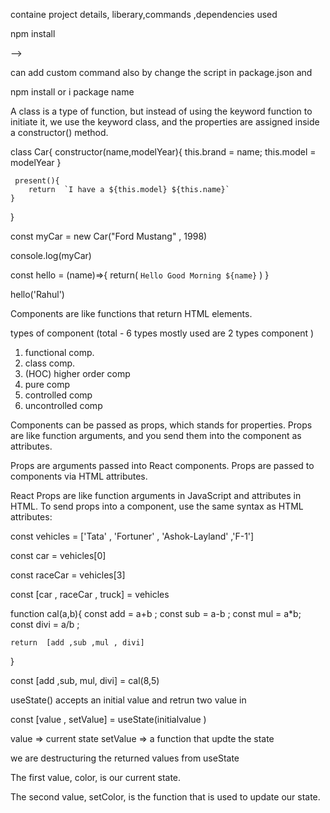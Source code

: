 <!-- most imp file is package.json --> 
containe project details, liberary,commands ,dependencies used

npm install 
<!-- -will add node module version as per package.json  --> -->

can add custom command also by change the script in package.json and 

<!-- install new package -->
npm install or i package name

<!-- ECMA6 -->

<!-- 1. Classes :  -->
A class is a type of function, but instead of using the keyword function to initiate it, we use the keyword class, and the properties are assigned inside a constructor() method.

class Car{
    constructor(name,modelYear){
        this.brand = name;
        this.model = modelYear
    }

     present(){
        return  `I have a ${this.model} ${this.name}`
    }
}

const myCar = new Car("Ford Mustang" , 1998)

console.log(myCar)
 


<!-- Arrow Functions -->

const hello = (name)=>{
    return(
        ` Hello Good Morning ${name} `
    )
}

hello('Rahul')

<!-- Component ->peice of code that can be reused --> 
Components are like functions that return HTML elements.

types of component (total - 6 types mostly used are 2 types component )
1. functional comp.
2. class comp. 
3. (HOC) higher order comp
4. pure comp
5. controlled comp
6. uncontrolled comp

<!-- Props => use to pass the data to the component  -->

Components can be passed as props, which stands for properties.
Props are like function arguments, and you send them into the component as attributes.

Props are arguments passed into React components.
Props are passed to components via HTML attributes.

<!-- imp -->
React Props are like function arguments in JavaScript and attributes in HTML.
To send props into a component, use the same syntax as HTML attributes:


<!-- array destructing  -->

const vehicles = ['Tata' , 'Fortuner' , 'Ashok-Layland' ,'F-1']


<!-- to acces what we need -->
const car = vehicles[0]

const raceCar = vehicles[3]


<!-- with destructing order matters  -->

const [car , raceCar , truck]  = vehicles

<!-- example -->
function cal(a,b){
    const add = a+b ;
    const sub = a-b ;
    const mul = a*b;
    const divi = a/b ;

    return  [add ,sub ,mul , divi]
}


const [add ,sub, mul, divi] = cal(8,5)

<!-- useState -->

useState() accepts an initial value and retrun two value in  

const [value , setValue] = useState(initialvalue )

value => current state 
setValue => a function that updte the state 

we are destructuring the returned values from useState

The first value, color, is our current state.

The second value, setColor, is the function that is used to update our state.

<!-- Que : can we used state outside of component --> 
<!-- ans : yes we can use  but not authentic by react-->
<!-- Que : state are public or private --> 
<!-- ans : state are public -->
